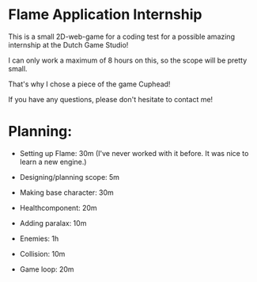 # Flame Application Internship
 This is a small 2D-web-game for a coding test for a possible amazing internship at the Dutch Game Studio!
 
 I can only work a maximum of 8 hours on this, so the scope will be pretty small.

 That's why I chose a piece of the game Cuphead!
 
 If you have any questions, please don't hesitate to contact me!

 # Planning:
 - Setting up Flame: 30m
(I've never worked with it before. It was nice to learn a new engine.)
 
 - Designing/planning scope: 5m
 
 - Making base character: 30m
 - Healthcomponent: 20m
 
 - Adding paralax: 10m

 - Enemies: 1h

 - Collision: 10m

 - Game loop: 20m
 
